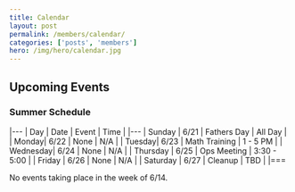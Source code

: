 ```yaml
---
title: Calendar
layout: post
permalink: /members/calendar/
categories: ['posts', 'members']
hero: /img/hero/calendar.jpg
---
```


## Upcoming Events

### Summer Schedule


|---
| Day | Date | Event    | Time |
|---
| Sunday | 6/21 | Fathers Day | All Day |
| Monday| 6/22 | None | N/A |
| Tuesday| 6/23 | Math Training | 1 - 5 PM |
| Wednesday| 6/24 | None | N/A |
| Thursday | 6/25 | Ops Meeting | 3:30 - 5:00 |
| Friday | 6/26 | None | N/A |
| Saturday | 6/27 | Cleanup | TBD | 
|===

No events taking place in the week of 6/14.
